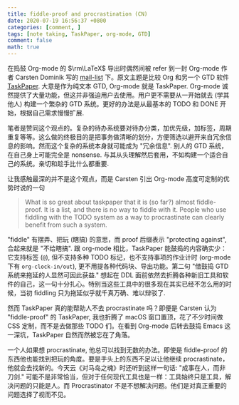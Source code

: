 ```yaml
---
title: fiddle-proof and procrastination (CN)
date: 2020-07-19 16:56:37 +0800
categories: [comment, ]
tags: [note taking, TaskPaper, org-mode, GTD]
comment: false
math: true
---
```


在捣鼓 Org-mode 的 $\rm\LaTeX$ 导出时偶然间被 refer 到一封 Org-mode 作者 Carsten Dominik 写的 [mail-list](https://orgmode.org/list/0277B507-1486-4172-B1C6-1B73B84148DD@science.uva.nl/) 下。原文主题是比较 Org 和另一个 GTD 软件 [TaskPaper](https://www.taskpaper.com/). 大意是作为纯文本 GTD, Org-mode 就是 TaskPaper. Org-mode 诚然提供了大量功能，但这并非强迫用户去使用。用户更不需要从一开始就去 (学其他人) 构建一个繁杂的 GTD 系统。更好的办法是从最基本的 TODO 和 DONE 开始，根据自己需求慢慢扩展.

笔者是赞同这个观点的。复杂的待办系统要对待办分类，加优先级，加标签，周期重复等等。这么做的终极目的是把事务做清晰的划分，方便筛选以避开来自冗余信息的影响。然而这个复杂的系统本身就可能成为 "冗余信息". 别人的 GTD 系统，在自己身上可能完全是 nonsense. 与其从头理解然后套用，不如构建一个适合自己的系统。亲切和趁手比什么都重要.

让我感触最深的并不是这个观点，而是 Carsten 引出 Org-mode 高度可定制的优势时说的一句

> What is so great about taskpaper that it is (so far?) almost fiddle-proof. It is a list, and there is no way to fiddle with it. People who use fiddling with the TODO system as a way to procrastinate can clearly benefit from such a system.

"fiddle" 有摆弄、把玩 (瞎搞) 的意思，而 proof 后缀表示 "protecting against", 合起来就是 "不给瞎搞". 跟 org-mode 相比，TaskPaper 能鼓捣的内容确实少：它支持标签 (`@`), 但不支持多种 TODO 标记，也不支持事项的作业计时 (org-mode 下有 `org-clock-in/out`), 更不用提各种代码块、导出功能。第二句 "借鼓捣 GTD 系统来拖延的人显然可因此获益." 想起在 DDL 面前依然去折腾各种新旧工具和软件的自己，这一句十分扎心。特别当这些工具中的很多现在其实已经不怎么用的时候，当初 fiddling 只为拖延似乎就千真万确、难以辩驳了.

然而 TaskPaper 真的能帮助人不去 procrastinate 吗？即便是 Carsten 认为 "fiddle-proof" 的 TaskPaper, 我也折腾了 macOS 窗口置顶，花了不少时间做 CSS 定制，而不是去做那些 TODO 们。在看到 Org-mode 后转去鼓捣 Emacs 这一深坑，TaskPaper 自然而然被忘在了角落。

一个人如果想 procrastinate, 他总可以找到无数的办法。即使是 fiddle-proof 的东西他也能找到把玩的角度。要是手头上的东西不足以让他继续 procrastinate，他就会去找新的。今天云《对马岛之魂》时还听到这样一句话: "成事在人，而非刀剑." 可能不是非常恰当，但对于任何现代工具也是一样：工具始终只是工具，解决问题的只能是人。而 Procrastinator 不是不想解决问题。他们是对真正重要的问题选择了视而不见。
